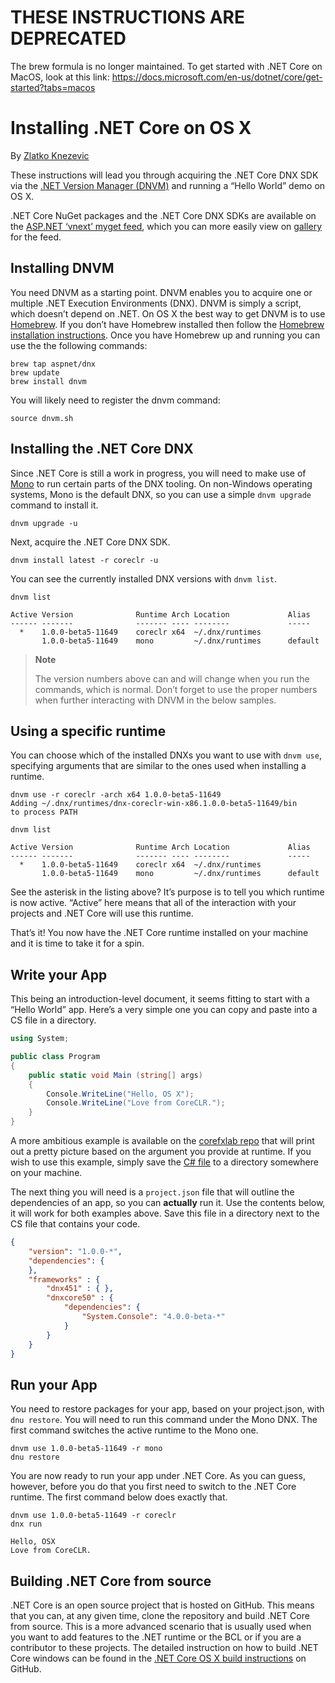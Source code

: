 # THESE INSTRUCTIONS ARE DEPRECATED
The brew formula is no longer maintained. To get started with .NET Core on MacOS, look at this link: https://docs.microsoft.com/en-us/dotnet/core/get-started?tabs=macos

# Installing .NET Core on OS X

By [Zlatko Knezevic](https://github.com/blackdwarf)

These instructions will lead you through acquiring the .NET Core DNX SDK via the [.NET Version Manager (DNVM)](https://github.com/aspnet/dnvm) and running a “Hello World” demo on OS X.

.NET Core NuGet packages and the .NET Core DNX SDKs are available on the [ASP.NET ‘vnext’ myget feed](https://www.myget.org/F/aspnetvnext), which you can more easily view on [gallery](https://www.myget.org/gallery/aspnetvnext) for the feed.

## Installing DNVM

You need DNVM as a starting point. DNVM enables you to acquire one or multiple .NET Execution Environments (DNX). DNVM is simply a script, which doesn’t depend on .NET. On OS X the best way to get DNVM is to use [Homebrew](http://www.brew.sh). If you don’t have Homebrew installed then follow the [Homebrew installation instructions](http://www.brew.sh). Once you have Homebrew up and running you can use the the following commands:

```console
brew tap aspnet/dnx
brew update
brew install dnvm

```

You will likely need to register the dnvm command:

```console
source dnvm.sh

```

## Installing the .NET Core DNX

Since .NET Core is still a work in progress, you will need to make use of [Mono](http://www.mono-project.com) to run certain parts of the DNX tooling. On non-Windows operating systems, Mono is the default DNX, so you can use a simple `dnvm upgrade` command to install it.

```console
dnvm upgrade -u

```

Next, acquire the .NET Core DNX SDK.

```console
dnvm install latest -r coreclr -u

```

You can see the currently installed DNX versions with `dnvm list`.

```console
dnvm list

```

```console
Active Version              Runtime Arch Location             Alias
------ -------              ------- ---- --------             -----
  *    1.0.0-beta5-11649    coreclr x64  ~/.dnx/runtimes
       1.0.0-beta5-11649    mono         ~/.dnx/runtimes      default

```

> **Note**
> 
> The version numbers above can and will change when you run the commands, which is normal. Don’t forget to use the proper numbers when further interacting with DNVM in the below samples.

## Using a specific runtime

You can choose which of the installed DNXs you want to use with `dnvm use`, specifying arguments that are similar to the ones used when installing a runtime.

```console
dnvm use -r coreclr -arch x64 1.0.0-beta5-11649
Adding ~/.dnx/runtimes/dnx-coreclr-win-x86.1.0.0-beta5-11649/bin
to process PATH

dnvm list

Active Version              Runtime Arch Location             Alias
------ -------              ------- ---- --------             -----
  *    1.0.0-beta5-11649    coreclr x64  ~/.dnx/runtimes
       1.0.0-beta5-11649    mono         ~/.dnx/runtimes      default

```

See the asterisk in the listing above? It’s purpose is to tell you which runtime is now active. “Active” here means that all of the interaction with your projects and .NET Core will use this runtime.

That’s it! You now have the .NET Core runtime installed on your machine and it is time to take it for a spin.

## Write your App

This being an introduction-level document, it seems fitting to start with a “Hello World” app. Here’s a very simple one you can copy and paste into a CS file in a directory.

```cs
using System;

public class Program
{
    public static void Main (string[] args)
    {
        Console.WriteLine("Hello, OS X");
        Console.WriteLine("Love from CoreCLR.");
    }
}

```

A more ambitious example is available on the [corefxlab repo](https://www.github.com/dotnet/corefxlab/) that will print out a pretty picture based on the argument you provide at runtime. If you wish to use this example, simply save the [C# file](https://raw.githubusercontent.com/dotnet/corefxlab/master/demos/CoreClrConsoleApplications/HelloWorld/HelloWorld.cs) to a directory somewhere on your machine.

The next thing you will need is a `project.json` file that will outline the dependencies of an app, so you can **actually** run it. Use the contents below, it will work for both examples above. Save this file in a directory next to the CS file that contains your code.

```json
{
    "version": "1.0.0-*",
    "dependencies": {
    },
    "frameworks" : {
        "dnx451" : { },
        "dnxcore50" : {
            "dependencies": {
                "System.Console": "4.0.0-beta-*"
            }
        }
    }
}

```

## Run your App

You need to restore packages for your app, based on your project.json, with `dnu restore`. You will need to run this command under the Mono DNX. The first command switches the active runtime to the Mono one.

```console
dnvm use 1.0.0-beta5-11649 -r mono
dnu restore

```

You are now ready to run your app under .NET Core. As you can guess, however, before you do that you first need to switch to the .NET Core runtime. The first command below does exactly that.

```console
dnvm use 1.0.0-beta5-11649 -r coreclr
dnx run

Hello, OSX
Love from CoreCLR.

```

## Building .NET Core from source

.NET Core is an open source project that is hosted on GitHub. This means that you can, at any given time, clone the repository and build .NET Core from source. This is a more advanced scenario that is usually used when you want to add features to the .NET runtime or the BCL or if you are a contributor to these projects. The detailed instruction on how to build .NET Core windows can be found in the [.NET Core OS X build instructions](https://github.com/dotnet/coreclr/blob/master/Documentation/building/osx-instructions.md) on GitHub.
